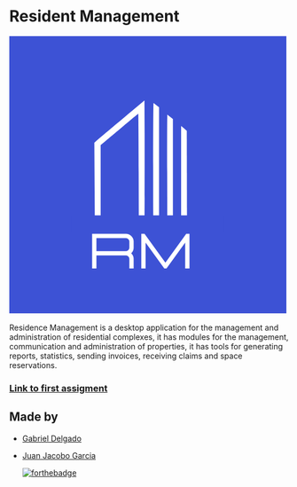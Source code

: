 # Resident Management

![LOGO](resources/icon-background-blue.png?raw=true)



Residence Management is a desktop application for the management and administration of residential complexes, it has modules for the management, communication and administration of properties, it has tools for generating reports, statistics, sending invoices, receiving claims and space reservations.



  ### [Link to first assigment](https://github.com/G-Delgado/residence-management/blob/main/docs/Delgado%2C%20Garcia.pdf "PDF")

## Made by
+ [Gabriel Delgado](https://github.com/G-Delgado "Gabriel Delgado")
+ [Juan Jacobo Garcia](https://github.com/Jacobo0312 "Juan Jacobo Garcia")



  [![forthebadge](https://forthebadge.com/images/badges/made-with-java.svg)](https://forthebadge.com)
